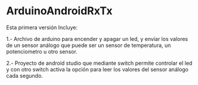 # ArduinoAndroidRxTx

Esta primera versión Incluye:

1.- Archivo de arduino para encender y apagar un led, y enviar los valores de un sensor análogo que puede ser un sensor de temperatura, un potenciometro u otro sensor.

2.- Proyecto de android studio que mediante switch permite controlar el led y con otro switch activa la opción para leer los valores del sensor análogo cada segundo.
